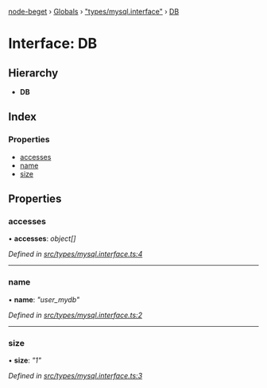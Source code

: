 [node-beget](../README.md) › [Globals](../globals.md) › ["types/mysql.interface"](../modules/_types_mysql_interface_.md) › [DB](_types_mysql_interface_.db.md)

# Interface: DB

## Hierarchy

* **DB**

## Index

### Properties

* [accesses](_types_mysql_interface_.db.md#accesses)
* [name](_types_mysql_interface_.db.md#name)
* [size](_types_mysql_interface_.db.md#size)

## Properties

###  accesses

• **accesses**: *object[]*

*Defined in [src/types/mysql.interface.ts:4](https://github.com/olehcambel/node-beget/blob/9994d31/src/types/mysql.interface.ts#L4)*

___

###  name

• **name**: *"user_mydb"*

*Defined in [src/types/mysql.interface.ts:2](https://github.com/olehcambel/node-beget/blob/9994d31/src/types/mysql.interface.ts#L2)*

___

###  size

• **size**: *"1"*

*Defined in [src/types/mysql.interface.ts:3](https://github.com/olehcambel/node-beget/blob/9994d31/src/types/mysql.interface.ts#L3)*
